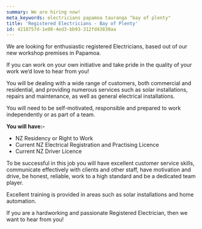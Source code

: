 ```yaml
---
summary: We are hiring now!
meta_keywords: electricians papamoa tauranga "bay of plenty"
title: 'Registered Electricians - Bay of Plenty'
id: 4218757d-1e08-4ed3-bb93-312fd43830aa
---
```

We are looking for enthusiastic registered Electricians, based out of our new workshop premises in Papamoa. 

If you can work on your own initiative and take pride in the quality of your work we’d love to hear from you! 

You will be dealing with a wide range of customers, both commercial and residential,  and providing numerous services such as solar installations, repairs and maintenance, as well as general electrical installations.

You will need to be self-motivated, responsible and prepared to work independently or as part of a team.

**You will have:-**

- NZ Residency or Right to Work
- Current NZ Electrical Registration and Practising Licence
- Current NZ Driver Licence 

To be successful in this job you will have excellent customer service skills, communicate effectively with clients and other staff, have motivation and drive, be honest, reliable, work to a high standard and be a dedicated team player.

Excellent training is provided in areas such as solar installations and home automation.

If you are a hardworking and passionate Registered Electrician, then we want to hear from you!
